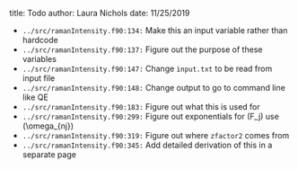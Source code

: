 title: Todo
author: Laura Nichols
date: 11/25/2019

* `../src/ramanIntensity.f90:134:` Make this an input variable rather than hardcode
* `../src/ramanIntensity.f90:137:` Figure out the purpose of these variables
* `../src/ramanIntensity.f90:147:` Change `input.txt` to be read from input file
* `../src/ramanIntensity.f90:148:` Change output to go to command line like QE
* `../src/ramanIntensity.f90:183:` Figure out what this is used for
* `../src/ramanIntensity.f90:299:` Figure out exponentials for \(F_j\) use \(\omega_{nj}\)
* `../src/ramanIntensity.f90:319:` Figure out where `zfactor2` comes from
* `../src/ramanIntensity.f90:345:` Add detailed derivation of this in a separate page
